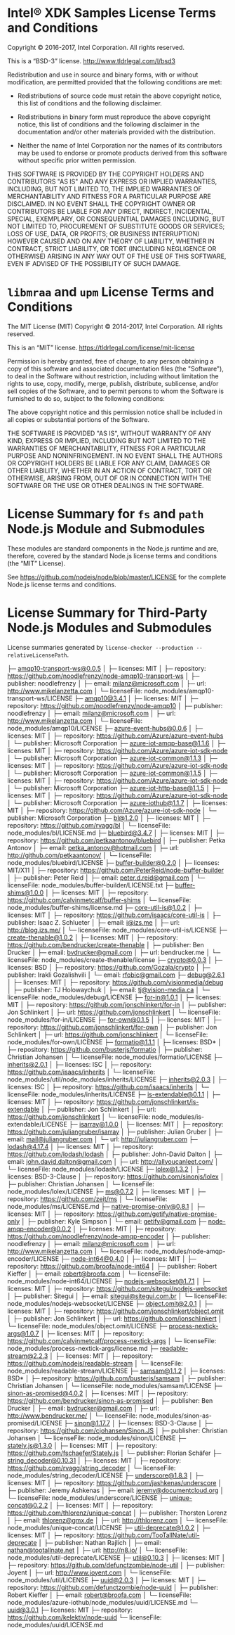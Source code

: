Intel® XDK Samples License Terms and Conditions
===============================================

Copyright © 2016-2017, Intel Corporation. All rights reserved.

This is a “BSD-3” license. <http://www.tldrlegal.com/l/bsd3>

Redistribution and use in source and binary forms, with or without
modification, are permitted provided that the following conditions are
met:

* Redistributions of source code must retain the above copyright
  notice, this list of conditions and the following disclaimer.

* Redistributions in binary form must reproduce the above copyright
  notice, this list of conditions and the following disclaimer in the
  documentation and/or other materials provided with the distribution.

* Neither the name of Intel Corporation nor the names of its
  contributors may be used to endorse or promote products derived from
  this software without specific prior written permission.

THIS SOFTWARE IS PROVIDED BY THE COPYRIGHT HOLDERS AND CONTRIBUTORS "AS
IS" AND ANY EXPRESS OR IMPLIED WARRANTIES, INCLUDING, BUT NOT LIMITED
TO, THE IMPLIED WARRANTIES OF MERCHANTABILITY AND FITNESS FOR A
PARTICULAR PURPOSE ARE DISCLAIMED. IN NO EVENT SHALL THE COPYRIGHT OWNER
OR CONTRIBUTORS BE LIABLE FOR ANY DIRECT, INDIRECT, INCIDENTAL, SPECIAL,
EXEMPLARY, OR CONSEQUENTIAL DAMAGES (INCLUDING, BUT NOT LIMITED TO,
PROCUREMENT OF SUBSTITUTE GOODS OR SERVICES; LOSS OF USE, DATA, OR
PROFITS; OR BUSINESS INTERRUPTION) HOWEVER CAUSED AND ON ANY THEORY OF
LIABILITY, WHETHER IN CONTRACT, STRICT LIABILITY, OR TORT (INCLUDING
NEGLIGENCE OR OTHERWISE) ARISING IN ANY WAY OUT OF THE USE OF THIS
SOFTWARE, EVEN IF ADVISED OF THE POSSIBILITY OF SUCH DAMAGE.


`libmraa` and `upm` License Terms and Conditions
================================================

The MIT License (MIT)
Copyright © 2014-2017, Intel Corporation. All rights reserved.

This is an “MIT” license. <https://tldrlegal.com/license/mit-license>

Permission is hereby granted, free of charge, to any person obtaining
a copy of this software and associated documentation files (the
"Software"), to deal in the Software without restriction, including
without limitation the rights to use, copy, modify, merge, publish,
distribute, sublicense, and/or sell copies of the Software, and to
permit persons to whom the Software is furnished to do so, subject to
the following conditions:

The above copyright notice and this permission notice shall be
included in all copies or substantial portions of the Software.

THE SOFTWARE IS PROVIDED "AS IS", WITHOUT WARRANTY OF ANY KIND,
EXPRESS OR IMPLIED, INCLUDING BUT NOT LIMITED TO THE WARRANTIES OF
MERCHANTABILITY, FITNESS FOR A PARTICULAR PURPOSE AND
NONINFRINGEMENT. IN NO EVENT SHALL THE AUTHORS OR COPYRIGHT HOLDERS BE
LIABLE FOR ANY CLAIM, DAMAGES OR OTHER LIABILITY, WHETHER IN AN ACTION
OF CONTRACT, TORT OR OTHERWISE, ARISING FROM, OUT OF OR IN CONNECTION
WITH THE SOFTWARE OR THE USE OR OTHER DEALINGS IN THE SOFTWARE.


License Summary for `fs` and `path` Node.js Module and Submodules
=================================================================

These modules are standard components in the Node.js runtime and are,
therefore, covered by the standard Node.js license terms and conditions (the
“MIT” License).

See <https://github.com/nodejs/node/blob/master/LICENSE> for the
complete Node.js license terms and conditions.


License Summary for Third-Party Node.js Modules and Submodules
==============================================================

License summaries generated by `license-checker --production --relativeLicensePath`.

├─ amqp10-transport-ws@0.0.5
│  ├─ licenses: MIT
│  ├─ repository: https://github.com/noodlefrenzy/node-amqp10-transport-ws
│  ├─ publisher: noodlefrenzy
│  ├─ email: milanz@microsoft.com
│  ├─ url: http://www.mikelanzetta.com
│  └─ licenseFile: node_modules/amqp10-transport-ws/LICENSE
├─ amqp10@3.4.1
│  ├─ licenses: MIT
│  ├─ repository: https://github.com/noodlefrenzy/node-amqp10
│  ├─ publisher: noodlefrenzy
│  ├─ email: milanz@microsoft.com
│  ├─ url: http://www.mikelanzetta.com
│  └─ licenseFile: node_modules/amqp10/LICENSE
├─ azure-event-hubs@0.0.6
│  ├─ licenses: MIT
│  ├─ repository: https://github.com/Azure/azure-event-hubs
│  └─ publisher: Microsoft Corporation
├─ azure-iot-amqp-base@1.1.6
│  ├─ licenses: MIT
│  ├─ repository: https://github.com/Azure/azure-iot-sdk-node
│  └─ publisher: Microsoft Corporation
├─ azure-iot-common@1.1.3
│  ├─ licenses: MIT
│  ├─ repository: https://github.com/Azure/azure-iot-sdk-node
│  └─ publisher: Microsoft Corporation
├─ azure-iot-common@1.1.5
│  ├─ licenses: MIT
│  ├─ repository: https://github.com/Azure/azure-iot-sdk-node
│  └─ publisher: Microsoft Corporation
├─ azure-iot-http-base@1.1.5
│  ├─ licenses: MIT
│  ├─ repository: https://github.com/Azure/azure-iot-sdk-node
│  └─ publisher: Microsoft Corporation
├─ azure-iothub@1.1.7
│  ├─ licenses: MIT
│  ├─ repository: https://github.com/Azure/azure-iot-sdk-node
│  └─ publisher: Microsoft Corporation
├─ bl@1.2.0
│  ├─ licenses: MIT
│  ├─ repository: https://github.com/rvagg/bl
│  └─ licenseFile: node_modules/bl/LICENSE.md
├─ bluebird@3.4.7
│  ├─ licenses: MIT
│  ├─ repository: https://github.com/petkaantonov/bluebird
│  ├─ publisher: Petka Antonov
│  ├─ email: petka_antonov@hotmail.com
│  ├─ url: http://github.com/petkaantonov/
│  └─ licenseFile: node_modules/bluebird/LICENSE
├─ buffer-builder@0.2.0
│  ├─ licenses: MIT/X11
│  ├─ repository: https://github.com/PeterReid/node-buffer-builder
│  ├─ publisher: Peter Reid
│  ├─ email: peter.d.reid@gmail.com
│  └─ licenseFile: node_modules/buffer-builder/LICENSE.txt
├─ buffer-shims@1.0.0
│  ├─ licenses: MIT
│  ├─ repository: https://github.com/calvinmetcalf/buffer-shims
│  └─ licenseFile: node_modules/buffer-shims/license.md
├─ core-util-is@1.0.2
│  ├─ licenses: MIT
│  ├─ repository: https://github.com/isaacs/core-util-is
│  ├─ publisher: Isaac Z. Schlueter
│  ├─ email: i@izs.me
│  ├─ url: http://blog.izs.me/
│  └─ licenseFile: node_modules/core-util-is/LICENSE
├─ create-thenable@1.0.2
│  ├─ licenses: MIT
│  ├─ repository: https://github.com/bendrucker/create-thenable
│  ├─ publisher: Ben Drucker
│  ├─ email: bvdrucker@gmail.com
│  ├─ url: bendrucker.me
│  └─ licenseFile: node_modules/create-thenable/license
├─ crypto@0.0.3
│  ├─ licenses: BSD
│  ├─ repository: https://github.com/Gozala/crypto
│  ├─ publisher: Irakli Gozalishvili
│  └─ email: rfobic@gmail.com
├─ debug@2.6.1
│  ├─ licenses: MIT
│  ├─ repository: https://github.com/visionmedia/debug
│  ├─ publisher: TJ Holowaychuk
│  ├─ email: tj@vision-media.ca
│  └─ licenseFile: node_modules/debug/LICENSE
├─ for-in@1.0.1
│  ├─ licenses: MIT
│  ├─ repository: https://github.com/jonschlinkert/for-in
│  ├─ publisher: Jon Schlinkert
│  ├─ url: https://github.com/jonschlinkert
│  └─ licenseFile: node_modules/for-in/LICENSE
├─ for-own@0.1.5
│  ├─ licenses: MIT
│  ├─ repository: https://github.com/jonschlinkert/for-own
│  ├─ publisher: Jon Schlinkert
│  ├─ url: https://github.com/jonschlinkert
│  └─ licenseFile: node_modules/for-own/LICENSE
├─ formatio@1.1.1
│  ├─ licenses: BSD*
│  ├─ repository: https://github.com/busterjs/formatio
│  ├─ publisher: Christian Johansen
│  └─ licenseFile: node_modules/formatio/LICENSE
├─ inherits@2.0.1
│  ├─ licenses: ISC
│  ├─ repository: https://github.com/isaacs/inherits
│  └─ licenseFile: node_modules/util/node_modules/inherits/LICENSE
├─ inherits@2.0.3
│  ├─ licenses: ISC
│  ├─ repository: https://github.com/isaacs/inherits
│  └─ licenseFile: node_modules/inherits/LICENSE
├─ is-extendable@0.1.1
│  ├─ licenses: MIT
│  ├─ repository: https://github.com/jonschlinkert/is-extendable
│  ├─ publisher: Jon Schlinkert
│  ├─ url: https://github.com/jonschlinkert
│  └─ licenseFile: node_modules/is-extendable/LICENSE
├─ isarray@1.0.0
│  ├─ licenses: MIT
│  ├─ repository: https://github.com/juliangruber/isarray
│  ├─ publisher: Julian Gruber
│  ├─ email: mail@juliangruber.com
│  └─ url: http://juliangruber.com
├─ lodash@4.17.4
│  ├─ licenses: MIT
│  ├─ repository: https://github.com/lodash/lodash
│  ├─ publisher: John-David Dalton
│  ├─ email: john.david.dalton@gmail.com
│  ├─ url: http://allyoucanleet.com/
│  └─ licenseFile: node_modules/lodash/LICENSE
├─ lolex@1.3.2
│  ├─ licenses: BSD-3-Clause
│  ├─ repository: https://github.com/sinonjs/lolex
│  ├─ publisher: Christian Johansen
│  └─ licenseFile: node_modules/lolex/LICENSE
├─ ms@0.7.2
│  ├─ licenses: MIT
│  ├─ repository: https://github.com/zeit/ms
│  └─ licenseFile: node_modules/ms/LICENSE.md
├─ native-promise-only@0.8.1
│  ├─ licenses: MIT
│  ├─ repository: https://github.com/getify/native-promise-only
│  ├─ publisher: Kyle Simpson
│  └─ email: getify@gmail.com
├─ node-amqp-encoder@0.0.2
│  ├─ licenses: MIT
│  ├─ repository: https://github.com/noodlefrenzy/node-amqp-encoder
│  ├─ publisher: noodlefrenzy
│  ├─ email: milanz@microsoft.com
│  ├─ url: http://www.mikelanzetta.com
│  └─ licenseFile: node_modules/node-amqp-encoder/LICENSE
├─ node-int64@0.4.0
│  ├─ licenses: MIT
│  ├─ repository: https://github.com/broofa/node-int64
│  ├─ publisher: Robert Kieffer
│  ├─ email: robert@broofa.com
│  └─ licenseFile: node_modules/node-int64/LICENSE
├─ nodejs-websocket@1.7.1
│  ├─ licenses: MIT
│  ├─ repository: https://github.com/sitegui/nodejs-websocket
│  ├─ publisher: Sitegui
│  ├─ email: sitegui@sitegui.com.br
│  └─ licenseFile: node_modules/nodejs-websocket/LICENSE
├─ object.omit@2.0.1
│  ├─ licenses: MIT
│  ├─ repository: https://github.com/jonschlinkert/object.omit
│  ├─ publisher: Jon Schlinkert
│  ├─ url: https://github.com/jonschlinkert
│  └─ licenseFile: node_modules/object.omit/LICENSE
├─ process-nextick-args@1.0.7
│  ├─ licenses: MIT
│  ├─ repository: https://github.com/calvinmetcalf/process-nextick-args
│  └─ licenseFile: node_modules/process-nextick-args/license.md
├─ readable-stream@2.2.3
│  ├─ licenses: MIT
│  ├─ repository: https://github.com/nodejs/readable-stream
│  └─ licenseFile: node_modules/readable-stream/LICENSE
├─ samsam@1.1.2
│  ├─ licenses: BSD*
│  ├─ repository: https://github.com/busterjs/samsam
│  ├─ publisher: Christian Johansen
│  └─ licenseFile: node_modules/samsam/LICENSE
├─ sinon-as-promised@4.0.2
│  ├─ licenses: MIT
│  ├─ repository: https://github.com/bendrucker/sinon-as-promised
│  ├─ publisher: Ben Drucker
│  ├─ email: bvdrucker@gmail.com
│  ├─ url: http://www.bendrucker.me/
│  └─ licenseFile: node_modules/sinon-as-promised/LICENSE
├─ sinon@1.17.7
│  ├─ licenses: BSD-3-Clause
│  ├─ repository: https://github.com/cjohansen/Sinon.JS
│  ├─ publisher: Christian Johansen
│  └─ licenseFile: node_modules/sinon/LICENSE
├─ stately.js@1.3.0
│  ├─ licenses: MIT
│  ├─ repository: https://github.com/fschaefer/Stately.js
│  └─ publisher: Florian Schäfer
├─ string_decoder@0.10.31
│  ├─ licenses: MIT
│  ├─ repository: https://github.com/rvagg/string_decoder
│  └─ licenseFile: node_modules/string_decoder/LICENSE
├─ underscore@1.8.3
│  ├─ licenses: MIT
│  ├─ repository: https://github.com/jashkenas/underscore
│  ├─ publisher: Jeremy Ashkenas
│  ├─ email: jeremy@documentcloud.org
│  └─ licenseFile: node_modules/underscore/LICENSE
├─ unique-concat@0.2.2
│  ├─ licenses: MIT
│  ├─ repository: https://github.com/thlorenz/unique-concat
│  ├─ publisher: Thorsten Lorenz
│  ├─ email: thlorenz@gmx.de
│  ├─ url: http://thlorenz.com
│  └─ licenseFile: node_modules/unique-concat/LICENSE
├─ util-deprecate@1.0.2
│  ├─ licenses: MIT
│  ├─ repository: https://github.com/TooTallNate/util-deprecate
│  ├─ publisher: Nathan Rajlich
│  ├─ email: nathan@tootallnate.net
│  ├─ url: http://n8.io/
│  └─ licenseFile: node_modules/util-deprecate/LICENSE
├─ util@0.10.3
│  ├─ licenses: MIT
│  ├─ repository: https://github.com/defunctzombie/node-util
│  ├─ publisher: Joyent
│  ├─ url: http://www.joyent.com
│  └─ licenseFile: node_modules/util/LICENSE
├─ uuid@2.0.3
│  ├─ licenses: MIT
│  ├─ repository: https://github.com/defunctzombie/node-uuid
│  ├─ publisher: Robert Kieffer
│  ├─ email: robert@broofa.com
│  └─ licenseFile: node_modules/azure-iothub/node_modules/uuid/LICENSE.md
└─ uuid@3.0.1
   ├─ licenses: MIT
   ├─ repository: https://github.com/kelektiv/node-uuid
   └─ licenseFile: node_modules/uuid/LICENSE.md
